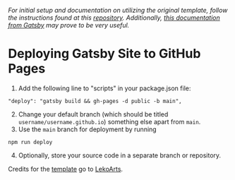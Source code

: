 *For initial setup and documentation on utilizing the original template, follow the instructions found at this [repository](https://github.com/LekoArts/gatsby-starter-portfolio-cara). Additionally, [this documentation from Gatsby](https://www.gatsbyjs.com/docs/how-to/previews-deploys-hosting/how-gatsby-works-with-github-pages/#deploying-to-a-github-pages-subdomain-at-githubio) may prove to be very useful.*

# Deploying Gatsby Site to GitHub Pages
1. Add the following line to "scripts" in your package.json file:
```
"deploy": "gatsby build && gh-pages -d public -b main",
```
2. Change your default branch (which should be titled `username/username.github.io`) something else apart from `main`.
3. Use the `main` branch for deployment by running
```
npm run deploy
```
4. Optionally, store your source code in a separate branch or repository.

Credits for the [template](https://github.com/LekoArts/gatsby-starter-portfolio-cara) go to [LekoArts](https://github.com/LekoArts).
